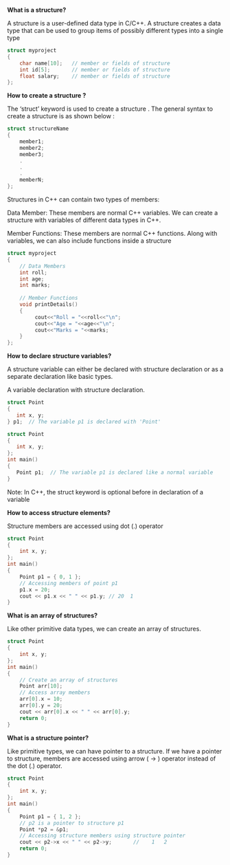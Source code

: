 **What is a structure?**

A structure is a user-defined data type in C/C++. A structure creates a data type that can be used to group items of possibly different 
types into a single type
```cpp
struct myproject 
{
    char name[10];   // member or fields of structure
    int id[5];       // member or fields of structure
    float salary;    // member or fields of structure
};
```
**How to create a structure ?**

The ‘struct’ keyword is used to create a structure . The general syntax to create a structure is as shown below :
```cpp
struct structureName
{
    member1;
    member2;
    member3;
    .
    .
    .
    memberN;
};
```
Structures in C++ can contain two types of members:

Data Member: These members are normal C++ variables. We can create a structure with variables of different data types in C++.

Member Functions: These members are normal C++ functions. Along with variables, we can also include functions inside a structure 
```cpp
struct myproject
{
    // Data Members 
    int roll; 
    int age; 
    int marks; 
      
    // Member Functions 
    void printDetails() 
    { 
         cout<<"Roll = "<<roll<<"\n"; 
         cout<<"Age = "<<age<<"\n"; 
         cout<<"Marks = "<<marks; 
    } 
};
```
**How to declare structure variables?**

A structure variable can either be declared with structure declaration or as a separate declaration like basic types.

A variable declaration with structure declaration. 
```cpp
struct Point 
{ 
   int x, y; 
} p1;  // The variable p1 is declared with 'Point' 
```
  
```cpp
struct Point 
{ 
   int x, y; 
};  
int main() 
{ 
   Point p1;  // The variable p1 is declared like a normal variable 
}
```

Note: In C++, the struct keyword is optional before in declaration of a variable

**How to access structure elements?**

Structure members are accessed using dot (.) operator
```cpp
struct Point 
{ 
    int x, y; 
}; 
int main() 
{ 
    Point p1 = { 0, 1 }; 
    // Accessing members of point p1 
    p1.x = 20; 
    cout << p1.x << " " << p1.y; // 20  1
}
```
**What is an array of structures?**

Like other primitive data types, we can create an array of structures.

```cpp
struct Point
{ 
    int x, y; 
}; 
int main() 
{ 
    // Create an array of structures 
    Point arr[10]; 
    // Access array members 
    arr[0].x = 10; 
    arr[0].y = 20; 
    cout << arr[0].x << " " << arr[0].y; 
    return 0; 
} 
```
**What is a structure pointer?**

Like primitive types, we can have pointer to a structure. If we have a pointer to structure, members are accessed using
arrow ( -> ) operator instead of the dot (.) operator.
```cpp
struct Point 
{ 
    int x, y; 
}; 
int main() 
{ 
    Point p1 = { 1, 2 }; 
    // p2 is a pointer to structure p1 
    Point *p2 = &p1; 
    // Accessing structure members using structure pointer 
    cout << p2->x << " " << p2->y;       //    1   2
    return 0; 
}
```
